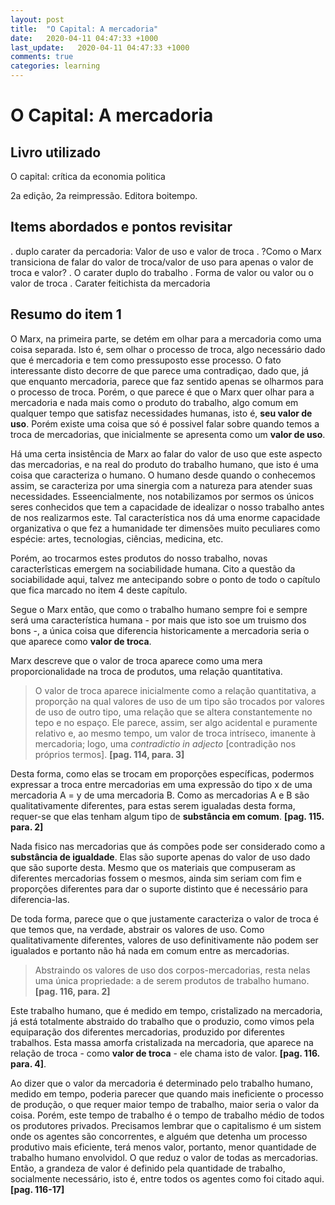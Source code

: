 ```yaml
---
layout: post
title:  "O Capital: A mercadoria"
date:   2020-04-11 04:47:33 +1000
last_update:   2020-04-11 04:47:33 +1000
comments: true
categories: learning
---
```


# O Capital: A mercadoria

## Livro utilizado

O capital: crítica da economia politica

2a edição, 2a reimpressão. Editora boitempo.

## Items abordados e pontos revisitar

. duplo carater da percadoria: Valor de uso e valor de troca
. ?Como o Marx transiciona de falar do valor de troca/valor de uso para apenas o
valor de troca e valor?
. O carater duplo do trabalho
. Forma de valor ou valor ou o valor de troca
. Carater feitichista da mercadoria

## Resumo do item 1

O Marx, na primeira parte, se detém em olhar para a mercadoria como uma coisa
separada. Isto é, sem olhar o processo de troca, algo necessário dado que é
mercadoria e tem como pressuposto esse processo. O fato interessante disto
decorre de que parece uma contradiçao, dado que, já que enquanto mercadoria,
parece que faz sentido apenas se olharmos para o processo de troca. Porém, o que
parece é que o Marx quer olhar para a mercadoria e nada mais como o produto do
trabalho, algo comum em qualquer tempo que satisfaz necessidades humanas, isto
é, **seu valor de uso**. Porém existe uma coisa que só é possivel falar sobre
quando temos a troca de mercadorias, que inicialmente se apresenta como um
**valor de uso**.

Há uma certa insistência de Marx ao falar do valor de uso que este aspecto das
mercadorias, e na real do produto do trabalho humano, que isto é uma coisa que
caracteriza o humano. O humano desde quando o conhecemos assim, se caracteriza
por uma sinergia com a natureza para atender suas necessidades. Esseencialmente,
nos notabilizamos por sermos os únicos seres conhecidos que tem a capacidade de
idealizar o nosso trabalho antes de nos realizarmos este. Tal característica nos
dá uma enorme capacidade organizativa o que fez a humanidade ter dimensões muito
peculiares como espécie: artes, tecnologias, ciências, medicina, etc.

Porém, ao trocarmos estes produtos do nosso trabalho, novas caracterîsticas
emergem na sociabilidade humana. Cito a questão da sociabilidade aqui, talvez me
antecipando sobre o ponto de todo o capítulo que fica marcado no item 4 deste
capítulo.

Segue o Marx então, que como o trabalho humano sempre foi e sempre será uma
característica humana - por mais que isto soe um truismo dos bons -, a única
coisa que diferencia historicamente a mercadoria seria o que aparece como
**valor de troca**.

Marx descreve que o valor de troca aparece como uma mera proporcionalidade na
troca de produtos, uma relação quantitativa.

> O valor de troca aparece inicialmente como a relação quantitativa, a proporção
> na qual valores de uso de um tipo são trocados por valores de uso de outro
> tipo, uma relação que se altera constantemente no tepo e no espaço. Ele
> parece, assim, ser algo acidental e puramente relativo e, ao mesmo tempo, um
> valor de troca intríseco, imanente à mercadoria; logo, uma *contradictio in
> adjecto* [contradição nos próprios termos]. **[pag. 114, para. 3]**

Desta forma, como elas se trocam em proporções específicas, podermos expressar a
troca entre mercadorias em uma expressão do tipo x de uma mercadoria A = y de
uma mercadoria B. Como as mercadorias A e B são qualitativamente diferentes,
para estas serem igualadas desta forma, requer-se que elas tenham algum tipo de
**substância em comum**. **[pag. 115. para. 2]**

Nada fisico nas mercadorias que ás compões pode ser considerado como a
**substância de igualdade**. Elas são suporte apenas do valor de uso dado que
são suporte desta. Mesmo que os materiais que compuseram as diferentes
mercadorias fossem o mesmos, ainda sim seriam com fim e proporções diferentes
para dar o suporte distinto que é necessário para diferencia-las.

De toda forma, parece que o que justamente caracteriza o valor de troca é que
temos que, na verdade, abstrair os valores de uso. Como qualitativamente
diferentes, valores de uso definitivamente não podem ser igualados e portanto
não há nada em comum entre as mercadorias.

> Abstraindo os valores de uso dos corpos-mercadorias, resta nelas uma única
> propriedade: a de serem produtos de trabalho humano. **[pag. 116, para. 2]**

Este trabalho humano, que é medido em tempo, cristalizado na mercadoria, já está
totalmente abstraido do trabalho que o produzio, como vimos pela equiparação dos
diferentes mercadorias, produzido por diferentes trabalhos. Esta massa amorfa
cristalizada na mercadoria, que aparece na relação de troca - como **valor de
troca** - ele chama isto de valor. **[pag. 116. para. 4]**.

Ao dizer que o valor da mercadoria é determinado pelo trabalho humano, medido em
tempo, poderia parecer que quando mais ineficiente o processo de produção, o que
requer maior tempo de trabalho, maior seria o valor da coisa. Porém, este tempo
de trabalho é o tempo de trabalho médio de todos os produtores privados.
Precisamos lembrar que o capitalismo é um sistem onde os agentes são
concorrentes, e alguém que detenha um processo produtivo mais eficiente, terá
menos valor, portanto, menor quantidade de trabalho humano envolvidol. O que
reduz o valor de todas as mercadorias. Então, a grandeza de valor é definido
pela quantidade de trabalho, socialmente necessário, isto é, entre todos os
agentes como foi citado aqui. **[pag. 116-17]**
